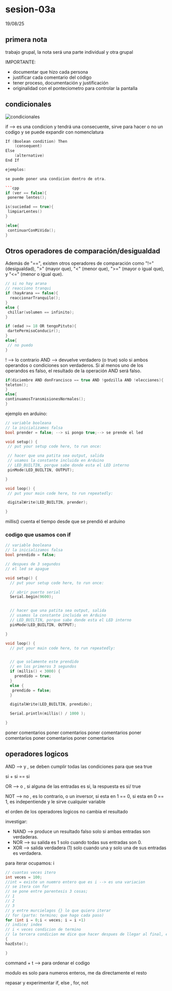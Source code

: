 # sesion-03a
19/08/25
## primera nota 
trabajo grupal, la nota será una parte individual y otra grupal

IMPORTANTE:

- documentar que hizo cada persona
- justificar cada comentario del código
- tener proceso, documentación y justificación
- originalidad con el ponteciometro para controlar la pantalla

## condicionales 
![condicionales](sesion-03a/imagenes/condicionales-if.svg)

if --> es una condicion y tendrá una consecuente, sirve para hacer o no un codigo y se puede expandir con nomenclatura 

```cpp
If (Boolean condition) Then
    (consequent)
Else
    (alternative)
End If

ejemplos:

se puede poner una condicion dentro de otra.

```cpp
if (ver == false){
 ponerme lentes();

is(suciedad == true){
 limpiarLentes()
}

)else{
 continuarConMiVida();
}
```
## Otros operadores de comparación/desigualdad


Además de "==", existen otros operadores de comparación como "!=" (desigualdad), ">" (mayor que), "<" (menor que), ">=" (mayor o igual que), y "<=" (menor o igual que). 

```cpp
// si no hay arana
// reacciono tranqui
if (hayArana == false){
  reaccionarTranquilo();
}
else {
 chillar(volumen == infinito);
}
```

```cpp
if (edad >= 18 OR tengoPituto){
 dartePermisoConducir();
}
else{
 // no puedo
}
```

 ! --> lo contrario
 AND --> devuelve verdadero (o true) solo si ambos operandos o condiciones son verdaderos. Si al menos uno de los operandos es falso, el resultado de la operación AND será falso.
 
 ```cpp
if(diciembre AND donFrancisco == true AND !godzilla AND !elecciones){
 teleton();
}
else{
continuamosTransmisionesNormales();
}
```

ejemplo en arduino:

 ```cpp
// variable booleana
// la inicializamos falsa
bool prender = false; --> si pongo true;--> se prende el led 

void setup() {
  // put your setup code here, to run once:

  // hacer que una patita sea output, salida
  // usamos la constante incluida en Arduino
  // LED_BUILTIN, porque sabe donde esta el LED interno
  pinMode(LED_BUILTIN, OUTPUT);

}

void loop() {
  // put your main code here, to run repeatedly:

  digitalWrite(LED_BUILTIN, prender);

}
```
millis() cuenta el tiempo desde que se prendió el arduino

### codigo que usamos con if

```cpp
// variable booleana
// la inicializamos falsa
bool prendido = false;

// despues de 3 segundos
// el led se apague

void setup() {
  // put your setup code here, to run once:

  // abrir puerto serial
  Serial.begin(9600);


  // hacer que una patita sea output, salida
  // usamos la constante incluida en Arduino
  // LED_BUILTIN, porque sabe donde esta el LED interno
  pinMode(LED_BUILTIN, OUTPUT);

}

void loop() {
  // put your main code here, to run repeatedly:


  // que solamente este prendido
  // en los primeros 3 segundos
  if (millis() < 3000) {
    prendido = true;
  }
  else {
   prendido = false;
  }

  digitalWrite(LED_BUILTIN, prendido);

  Serial.println(millis() / 1000 );

}
```
poner comentarios poner comentarios poner comentarios poner comentarios poner comentarios poner comentarios

## operadores logicos 
AND --> y , se deben cumplir todas las condiciones para que sea true 

si + si == si 

OR --> o , si alguna de las entradas es si, la respuesta es si/ true

NOT --> no , es lo contrario, o un inversor, si esta en 1 == 0, si esta en 0 == 1, es indepentiende y le sirve cualquier variable 

el orden de los operadores logicos no cambia el resultado

investigar:

- NAND --> produce un resultado falso solo si ambas entradas son verdaderas.
- NOR --> su salida es 1 solo cuando todas sus entradas son 0.
- XOR --> salida verdadera (1) solo cuando una y solo una de sus entradas es verdadera. 

para iterar ocupamos: i

```cpp
// cuantas veces itero
int veces = 100;
//int = existe un nuemro entero que es i --> es una variacion
// se itera con for
// se pone entre parentesis 3 cosas;
// 1
// 2
// 3
// y entre murcielagos {} lo que quiero iterar
// for (parto: termino; que hago cada paso)
for (int i = 0;i < veces; i = i +1)
// indice/ index
// i < veces condicion de termino 
// la tercera condicion me dice que hacer despues de llegar al final, es decir no es loop
{
hazEsto();

}
```
command + t --> para ordenar el codigo

modulo es solo para numeros enteros, me da directamente el resto

repasar y experimentar if, else , for, not 
